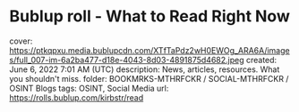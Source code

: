 # Bublup roll - What to Read Right Now

cover: https://ptkqpxu.media.bublupcdn.com/XTfTaPdz2wH0EWOg_ARA6A/images/full_007-im-6a2ba477-d18e-4043-8d03-4891875d4682.jpeg
created: June 6, 2022 7:01 AM (UTC)
description: News, articles, resources. What you shouldn't miss.
folder: BOOKMRKS-MTHRFCKR / SOCIAL-MTHRFCKR / OSINT Blogs
tags: OSINT, Social Media
url: https://rolls.bublup.com/kirbstr/read